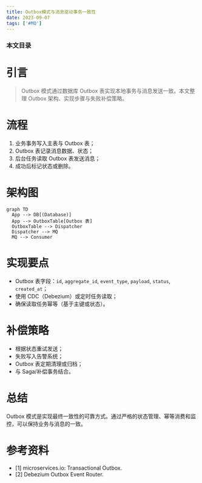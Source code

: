 ```yaml
---
title: Outbox模式与消息驱动事务一致性
date: 2023-09-07
tags: ['#MQ']
---
```


### 本文目录
<!-- toc -->

# 引言
> Outbox 模式通过数据库 Outbox 表实现本地事务与消息发送一致。本文整理 Outbox 架构、实现步骤与失败补偿策略。

# 流程
1. 业务事务写入主表与 Outbox 表；
2. Outbox 表记录消息数据、状态；
3. 后台任务读取 Outbox 表发送消息；
4. 成功后标记状态或删除。

# 架构图
```mermaid
graph TD
  App --> DB[(Database)]
  App --> OutboxTable[Outbox 表]
  OutboxTable --> Dispatcher
  Dispatcher --> MQ
  MQ --> Consumer
```

# 实现要点
- Outbox 表字段：`id`, `aggregate_id`, `event_type`, `payload`, `status`, `created_at`；
- 使用 CDC（Debezium）或定时任务读取；
- 确保读取任务幂等（基于主键或状态）。

# 补偿策略
- 根据状态重试发送；
- 失败写入告警系统；
- Outbox 表定期清理或归档；
- 与 Saga/补偿事务结合。

# 总结
Outbox 模式是实现最终一致性的可靠方式。通过严格的状态管理、幂等消费和监控，可以保持业务与消息的一致。

# 参考资料
- [1] microservices.io: Transactional Outbox.
- [2] Debezium Outbox Event Router.
